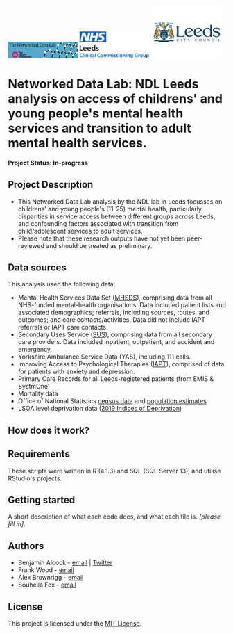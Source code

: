 <img src="ndlbanner.png" width="32%">
<img src="leeds_ccg_logo.svg" width="32%">
<img src="leeds_council_logo.png" width="32%">

# Networked Data Lab: NDL Leeds analysis on access of childrens' and young people's mental health services and transition to adult mental health services.

#### Project Status: In-progress

## Project Description

- This Networked Data Lab analysis by the NDL lab in Leeds focusses on childrens' and young people's (11-25) mental health, particularly disparities in service access between different groups across Leeds, and confounding factors associated with transition from child/adolescent services to adult services.
- Please note that these research outputs have not yet been peer-reviewed and should be treated as preliminary.

## Data sources

This analysis used the following data:

- Mental Health Services Data Set ([MHSDS](https://digital.nhs.uk/data-and-information/data-collections-and-data-sets/data-sets/mental-health-services-data-set)), comprising data from all NHS-funded mental-health organisations.
Data included patient lists and associated demographics; referrals, including sources,
routes, and outcomes; and care contacts/activities. Data did not include IAPT referrals or IAPT care
contacts.
- Secondary Uses Service ([SUS](https://digital.nhs.uk/services/secondary-uses-service-sus)), comprising data from all secondary care providers. Data included
inpatient, outpatient, and accident and emergency.
- Yorkshire Ambulance Service Data (YAS), including 111 calls.
- Improving Access to Psychological Therapies ([IAPT](https://digital.nhs.uk/data-and-information/data-collections-and-data-sets/data-sets/improving-access-to-psychological-therapies-data-set)), comprised of data for patients with anxiety and
depression.
- Primary Care Records for all Leeds-registered patients (from EMIS & SystmOne)
- Mortality data
- Office of National Statistics [census data](https://www.ons.gov.uk/census/2011census) and [population estimates](https://www.ons.gov.uk/peoplepopulationandcommunity/populationandmigration/populationestimates/datasets/lowersuperoutputareamidyearpopulationestimates)
- LSOA level deprivation data ([2019 Indices of Deprivation](https://www.gov.uk/government/statistics/english-indices-of-deprivation-2019))

## How does it work?

## Requirements

These scripts were written in R (4.1.3) and SQL (SQL Server 13), and utilise RStudio's projects.

## Getting started

A short description of what each code does, and what each file is. *[please fill in]*.

## Authors

- Benjamin Alcock - [email](ben.alcock1@nhs.net) | [Twitter](https://twitter.com/benjaminalcock)
- Frank Wood - [email](frank.wood@leeds.gov.uk)
- Alex Brownrigg - [email](a.brownrigg@nhs.net)
- Souheila Fox - [email](souheila.fox@nhs.net)

## License

This project is licensed under the [MIT License](https://opensource.org/licenses/MIT).
